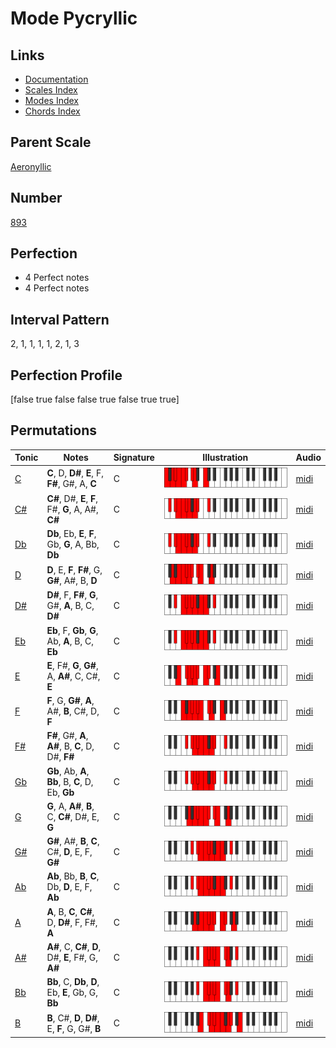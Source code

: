 # Mode Pycryllic

## Links

- [Documentation](index.md)
- [Scales Index](Scales.md)
- [Modes Index](Modes.md)
- [Chords Index](Chords.md)

## Parent Scale

[Aeronyllic](ScaleAeronyllic.md)

## Number

[893](https://ianring.com/musictheory/scales/893)

## Perfection

- 4 Perfect notes
- 4 Perfect notes

## Interval Pattern

2, 1, 1, 1, 1, 2, 1, 3

## Perfection Profile

[false true false false true false true true]

## Permutations

| Tonic | Notes | Signature | Illustration | Audio |
|-------|-------|-----------|--------------|-------|
| [C](ModeCNaturalPycryllic.md) | **C**, D, **D#**, **E**, F, **F#**, G#, A, **C** | C | ![CNaturalPycryllic](ModeCNaturalPycryllic.png) | [midi](https://github.com/edipermadi/music/blob/main/docs/ModeCNaturalPycryllic.mid?raw=true) |
| [C#](ModeCSharpPycryllic.md) | **C#**, D#, **E**, **F**, F#, **G**, A, A#, **C#** | C | ![CSharpPycryllic](ModeCSharpPycryllic.png) | [midi](https://github.com/edipermadi/music/blob/main/docs/ModeCSharpPycryllic.mid?raw=true) |
| [Db](ModeDFlatPycryllic.md) | **Db**, Eb, **E**, **F**, Gb, **G**, A, Bb, **Db** | C | ![DFlatPycryllic](ModeDFlatPycryllic.png) | [midi](https://github.com/edipermadi/music/blob/main/docs/ModeDFlatPycryllic.mid?raw=true) |
| [D](ModeDNaturalPycryllic.md) | **D**, E, **F**, **F#**, G, **G#**, A#, B, **D** | C | ![DNaturalPycryllic](ModeDNaturalPycryllic.png) | [midi](https://github.com/edipermadi/music/blob/main/docs/ModeDNaturalPycryllic.mid?raw=true) |
| [D#](ModeDSharpPycryllic.md) | **D#**, F, **F#**, **G**, G#, **A**, B, C, **D#** | C | ![DSharpPycryllic](ModeDSharpPycryllic.png) | [midi](https://github.com/edipermadi/music/blob/main/docs/ModeDSharpPycryllic.mid?raw=true) |
| [Eb](ModeEFlatPycryllic.md) | **Eb**, F, **Gb**, **G**, Ab, **A**, B, C, **Eb** | C | ![EFlatPycryllic](ModeEFlatPycryllic.png) | [midi](https://github.com/edipermadi/music/blob/main/docs/ModeEFlatPycryllic.mid?raw=true) |
| [E](ModeENaturalPycryllic.md) | **E**, F#, **G**, **G#**, A, **A#**, C, C#, **E** | C | ![ENaturalPycryllic](ModeENaturalPycryllic.png) | [midi](https://github.com/edipermadi/music/blob/main/docs/ModeENaturalPycryllic.mid?raw=true) |
| [F](ModeFNaturalPycryllic.md) | **F**, G, **G#**, **A**, A#, **B**, C#, D, **F** | C | ![FNaturalPycryllic](ModeFNaturalPycryllic.png) | [midi](https://github.com/edipermadi/music/blob/main/docs/ModeFNaturalPycryllic.mid?raw=true) |
| [F#](ModeFSharpPycryllic.md) | **F#**, G#, **A**, **A#**, B, **C**, D, D#, **F#** | C | ![FSharpPycryllic](ModeFSharpPycryllic.png) | [midi](https://github.com/edipermadi/music/blob/main/docs/ModeFSharpPycryllic.mid?raw=true) |
| [Gb](ModeGFlatPycryllic.md) | **Gb**, Ab, **A**, **Bb**, B, **C**, D, Eb, **Gb** | C | ![GFlatPycryllic](ModeGFlatPycryllic.png) | [midi](https://github.com/edipermadi/music/blob/main/docs/ModeGFlatPycryllic.mid?raw=true) |
| [G](ModeGNaturalPycryllic.md) | **G**, A, **A#**, **B**, C, **C#**, D#, E, **G** | C | ![GNaturalPycryllic](ModeGNaturalPycryllic.png) | [midi](https://github.com/edipermadi/music/blob/main/docs/ModeGNaturalPycryllic.mid?raw=true) |
| [G#](ModeGSharpPycryllic.md) | **G#**, A#, **B**, **C**, C#, **D**, E, F, **G#** | C | ![GSharpPycryllic](ModeGSharpPycryllic.png) | [midi](https://github.com/edipermadi/music/blob/main/docs/ModeGSharpPycryllic.mid?raw=true) |
| [Ab](ModeAFlatPycryllic.md) | **Ab**, Bb, **B**, **C**, Db, **D**, E, F, **Ab** | C | ![AFlatPycryllic](ModeAFlatPycryllic.png) | [midi](https://github.com/edipermadi/music/blob/main/docs/ModeAFlatPycryllic.mid?raw=true) |
| [A](ModeANaturalPycryllic.md) | **A**, B, **C**, **C#**, D, **D#**, F, F#, **A** | C | ![ANaturalPycryllic](ModeANaturalPycryllic.png) | [midi](https://github.com/edipermadi/music/blob/main/docs/ModeANaturalPycryllic.mid?raw=true) |
| [A#](ModeASharpPycryllic.md) | **A#**, C, **C#**, **D**, D#, **E**, F#, G, **A#** | C | ![ASharpPycryllic](ModeASharpPycryllic.png) | [midi](https://github.com/edipermadi/music/blob/main/docs/ModeASharpPycryllic.mid?raw=true) |
| [Bb](ModeBFlatPycryllic.md) | **Bb**, C, **Db**, **D**, Eb, **E**, Gb, G, **Bb** | C | ![BFlatPycryllic](ModeBFlatPycryllic.png) | [midi](https://github.com/edipermadi/music/blob/main/docs/ModeBFlatPycryllic.mid?raw=true) |
| [B](ModeBNaturalPycryllic.md) | **B**, C#, **D**, **D#**, E, **F**, G, G#, **B** | C | ![BNaturalPycryllic](ModeBNaturalPycryllic.png) | [midi](https://github.com/edipermadi/music/blob/main/docs/ModeBNaturalPycryllic.mid?raw=true) |
